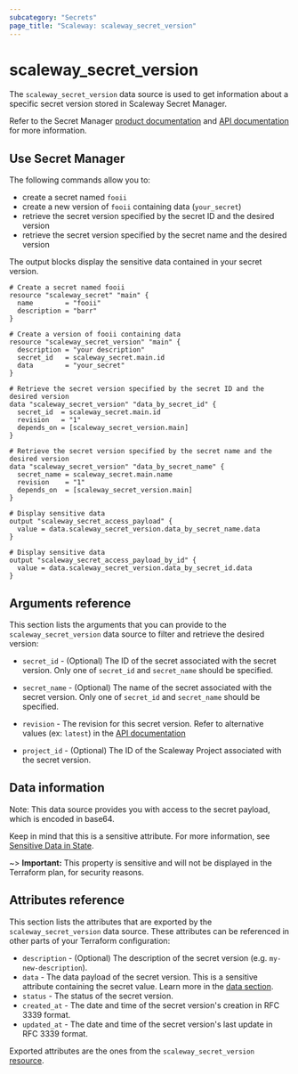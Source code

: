 ```yaml
---
subcategory: "Secrets"
page_title: "Scaleway: scaleway_secret_version"
---
```


# scaleway_secret_version

The `scaleway_secret_version` data source is used to get information about a specific secret version stored in Scaleway Secret Manager.

Refer to the Secret Manager [product documentation](https://www.scaleway.com/en/docs/identity-and-access-management/secret-manager/) and [API documentation](https://www.scaleway.com/en/developers/api/secret-manager/) for more information.


## Use Secret Manager

The following commands allow you to:

- create a secret named `fooii`
- create a new version of `fooii` containing data (`your_secret`)
- retrieve the secret version specified by the secret ID and the desired version
- retrieve the secret version specified by the secret name and the desired version

The output blocks display the sensitive data contained in your secret version.


```hcl
# Create a secret named fooii
resource "scaleway_secret" "main" {
  name        = "fooii"
  description = "barr"
}

# Create a version of fooii containing data
resource "scaleway_secret_version" "main" {
  description = "your description"
  secret_id   = scaleway_secret.main.id
  data        = "your_secret"
}

# Retrieve the secret version specified by the secret ID and the desired version
data "scaleway_secret_version" "data_by_secret_id" {
  secret_id  = scaleway_secret.main.id
  revision   = "1"
  depends_on = [scaleway_secret_version.main]
}

# Retrieve the secret version specified by the secret name and the desired version
data "scaleway_secret_version" "data_by_secret_name" {
  secret_name = scaleway_secret.main.name
  revision    = "1"
  depends_on  = [scaleway_secret_version.main]
}

# Display sensitive data
output "scaleway_secret_access_payload" {
  value = data.scaleway_secret_version.data_by_secret_name.data
}

# Display sensitive data
output "scaleway_secret_access_payload_by_id" {
  value = data.scaleway_secret_version.data_by_secret_id.data
}
```

## Arguments reference

This section lists the arguments that you can provide to the `scaleway_secret_version` data source to filter and retrieve the desired version:

- `secret_id` - (Optional) The ID of the secret associated with the secret version. Only one of `secret_id` and `secret_name` should be specified.

- `secret_name` - (Optional) The name of the secret associated with the secret version.
  Only one of `secret_id` and `secret_name` should be specified.

- `revision` - The revision for this secret version. Refer to alternative values (ex: `latest`) in the [API documentation](https://www.scaleway.com/en/developers/api/secret-manager/#path-secret-versions-access-a-secrets-version-using-the-secrets-id)

- `project_id` - (Optional) The ID of the Scaleway Project associated with the secret version.

## Data information

Note: This data source provides you with access to the secret payload, which is encoded in base64.

Keep in mind that this is a sensitive attribute. For more information,
see [Sensitive Data in State](https://developer.hashicorp.com/terraform/language/state/sensitive-data).

~> **Important:**  This property is sensitive and will not be displayed in the Terraform plan, for security reasons.

## Attributes reference

This section lists the attributes that are exported by the `scaleway_secret_version` data source. These attributes can be referenced in other parts of your Terraform configuration:

- `description` - (Optional) The description of the secret version (e.g. `my-new-description`).
- `data` - The data payload of the secret version. This is a sensitive attribute containing the secret value. Learn more in the [data section](#data).
- `status` - The status of the secret version.
- `created_at` - The date and time of the secret version's creation in RFC 3339 format.
- `updated_at` - The date and time of the secret version's last update in RFC 3339 format.

Exported attributes are the ones from the `scaleway_secret_version` [resource](../resources/secret_version.md).
